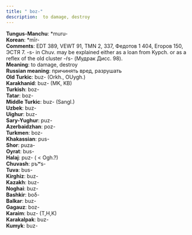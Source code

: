 ```yaml
---
title: " boz-"
description:  to damage, destroy
---
```


<strong>Tungus-Manchu</strong>:  *muru-<br>
<strong>Korean</strong>:  *mīr-<br>
<strong>Comments</strong>:  EDT 389, VEWT 91, TMN 2, 337, Федотов 1 404, Егоров 150, ЭСТЯ 7. -s- in Chuv. may be explained either as a loan from Kypch. or as a reflex of the old cluster -ŕs- (Мудрак Дисс. 98).<br>
<strong>Meaning</strong>:  to damage, destroy<br>
<strong>Russian meaning</strong>:  причинять вред, разрушать<br>
<strong>Old Turkic</strong>:  buz- (Orkh., OUygh.)<br>
<strong>Karakhanid</strong>:  buz- (MK, KB)<br>
<strong>Turkish</strong>:  boz-<br>
<strong>Tatar</strong>:  boz-<br>
<strong>Middle Turkic</strong>:  buz- (Sangl.)<br>
<strong>Uzbek</strong>:  buz-<br>
<strong>Uighur</strong>:  buz-<br>
<strong>Sary-Yughur</strong>:  puz-<br>
<strong>Azerbaidzhan</strong>:  poz-<br>
<strong>Turkmen</strong>:  boz-<br>
<strong>Khakassian</strong>:  pus-<br>
<strong>Shor</strong>:  puza-<br>
<strong>Oyrat</strong>:  bus-<br>
<strong>Halaj</strong>:  puz- ( < Ogh.?)<br>
<strong>Chuvash</strong>:  pъʷs-<br>
<strong>Tuva</strong>:  bus-<br>
<strong>Kirghiz</strong>:  buz-<br>
<strong>Kazakh</strong>:  buz-<br>
<strong>Noghai</strong>:  buz-<br>
<strong>Bashkir</strong>:  boδ-<br>
<strong>Balkar</strong>:  buz-<br>
<strong>Gagauz</strong>:  boz-<br>
<strong>Karaim</strong>:  buz- (T,H,K)<br>
<strong>Karakalpak</strong>:  buz-<br>
<strong>Kumyk</strong>:  buz-<br>


